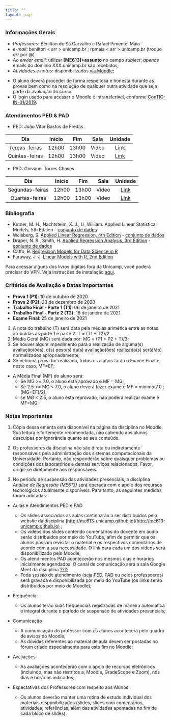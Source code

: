 ```yaml
---
title: ""
layout: page
---
```


### Informações Gerais

- *Professores*: Benilton de Sá Carvalho e Rafael Pimentel Maia
- *e-mail*: benilton < arr > unicamp.br ; rpmaia < arr > unicamp.br (troque _arr_ por @)
- *Ao enviar email*: utilizar **[ME613]+assunto** no campo *subject*; *apenas* emails do domínio XXX.unicamp.br são recebidos;
- *Atividades e notas*: disponibilizados [via Moodle](https://moodle.ggte.unicamp.br/course/view.php?id=7544);
<!---
- *Abono de faltas*: consulte o [regimento](http://www.dac.unicamp.br/portal/grad/regimento/capitulo_v/secao_x/).
-->
- O aluno deverá proceder de forma respeitosa e honesta durante as provas bem como na resolução de qualquer outra atividade que seja parte da avaliação do curso.
- O login usado para acessar o Moodle é intransferível, conforme [ConTIC-IN-01/2019](https://www.citic.unicamp.br/sites/default/files/normas/ConTIC-IN-01%202019%20-%20normas_uso_TIC.pdf).

### Atendimentos PED & PAD

- PED: João Vitor Bastos de Freitas

|      Dia      | Início |  Fim  | Sala | Unidade |
|:-------------:|:------:|:-----:|:----:|:-------:|
| Terças-feiras | 12h00  | 13h00 | Vídeo  |  [Link](https://meet.google.com/qqq-bavq-mbk)  |
| Quintas-feiras| 12h00  | 13h00 | Vídeo  |  [Link](https://meet.google.com/qqq-bavq-mbk)  |


- PAD: Giovanni Torres Chaves

|      Dia      | Início |  Fim  | Sala | Unidade |
|:-------------:|:------:|:-----:|:----:|:-------:|
| Segundas-feiras | 12h00  | 13h00 | Vídeo  |  [Link](https://meet.google.com/qqq-bavq-mbk)  |
| Quartas-feiras| 12h00  | 13h00 | Vídeo  |  [Link](https://meet.google.com/qqq-bavq-mbk)  |


### Bibliografia

* Kutner, M. H., Nachtsteim, X. J., Li, William. Applied Linear Statistical Models, 5th Edition - [conjunto de dados](http://www.stat.ufl.edu/~rrandles/sta4210/Rclassnotes/data/textdatasets/index.html)
* Weisberg, S. [Applied Linear Regression, 4th Edition](http://unicampbr.summon.serialssolutions.com/2.0.0/link/0/eLvHCXMwrV1NSwMxEB1EDyoFv22tSs5Ca5JdN9mTWLX0oljwXqZJCh5cy3YF_fdmku0KhXryGCZfhCQzTN57AUhkn_dW7oQURSaFUUamqDBVM41CckyN0M5wNOFP23w8Vs8jUs0Z_PWASqSJ9_m1_TAPAWXZjwyAW1sHtaTYJolf7l0ZHdW7QfKbdeH0DMjDl0F-M-vM166Fn5Zl3VCOIiIyOJrh3n_MaR-2HFEYDmDDFYew-9Qosy6O4CpcA4ySYm7B3gr2UvoTHRCy3wwLyyj6jOLNx3A5fHy9H_XiNCbzKEwxWY6TnEALCSBfVIFIZ9vAfCiHWjlhUU0pm6YxkQptluezG8wV78Dpmt460F2xVF9VYz1b264LOz66qGEu57BZlZ_uArbrtZqWP8hqnhA) - [conjunto de dados](http://users.stat.umn.edu/~sandy/alr4ed/)
* Draper, N. R., Smith, H. [Applied Regression Analysis, 3rd Edition](http://onlinelibrary.wiley.com/book/10.1002/9781118625590) - [conjunto de dados](http://rpackages.ianhowson.com/cran/aprean3/)
* Caffo, B. [Regression Models for Data Science in R](https://leanpub.com/regmods)
* Faraway, J. J. [Linear Models with R, 2nd Edition](http://www.maths.bath.ac.uk/~jjf23/LMR/)

Para acessar alguns dos livros digitais fora da Unicamp, você poderá precisar do VPN. Veja instruções de instalação [aqui](http://www.ccuec.unicamp.br/ccuec/acesso_remoto_vpn).


### Critérios de Avaliação e Datas Importantes

- **Prova 1 (P1)**: 10 de outubro  de 2020
- **Prova 2 (P2)**: 23 de dezembro de 2020
- **Trabalho Final - Parte 1 (T1)**: 06 de janeiro de 2021
- **Trabalho Final - Parte 2 (T2)**: 18 de janeiro de 2021
- **Exame Final**: 25 de janeiro de 2021

1. A nota do trabalho (T) será data pela médias arimética entre as notas atribuídas as parte 1 e parte 2: T = (T1 + T2)/2
2. Média Geral (MG) será dada por: MG = (P1 + P2 + T)/3;
3. Se houver algum impedimento para a realização de alguma(s) avaliação(ões), o(s) peso(s) da(s) avaliação(ões) realizada(s) ser(á/ão) normalizados apropriadamente;
4. Se nehuma prova for realizada, todos os alunos farão o Exame Final e, neste caso, MF=EF;

* A Média Final (MF) do aluno será:
  - Se MG >= 7.0, o aluno está aprovado e MF = MG;
  - Se 2.5 <= MG < 7.0, o aluno deverá fazer exame e MF = mínimo(7.0 ; (MG+EF)/2);
  - se MG < 2.5, o aluno está reprovado, não poderá realizar exame e MF=MG;

### Notas Importantes

1. Cópia dessa ementa está disponível na página da disciplina no Moodle. Sua leitura é fortemente recomendada, não cabendo aos alunos desculpas por ignorância quanto ao seu conteúdo.

2. Os professores da disciplina não são direta ou indiretamente responsáveis pela administração dos sistemas computacionais da Universidade. Portanto, não responderão sobre quaisquer problemas ou condições dos laboratórios e demais serviços relacionados. Favor, dirigir-se diretamente aos responsáveis.

3. No período de suspensão das atividades presenciais, a disciplina *Análise de Regressão (ME613)* será operada com o apoio dos recursos tecnológicos atualmente disponíveis. Para tanto, as seguintes medidas foram adotadas:

* Aulas e Atendimentos PED e PAD
    - Os slides associados às aulas continuarão a ser distribuídos pelo website da disciplina [http://me613-unicamp.github.io](http://me613-unicamp.github.io) ;
    - Os vídeos dos slides contendo comentários do docente em áudio serão distribuídos por meio do YouTube, afim de permitir que os alunos possam revisitar o material e os respectivos comentários de acordo com a sua necessidade. O link para cada um dos vídeos será disponibilizado pelo Moodle;
    - Os atendimentos PAD acontecerão nos mesmos dias e horários inicialmente agendados. O canal de comunicação será a sala Google Meet da disciplina [???](???);
    - Toda sessão de atendimento (seja PED, PAD ou pelos professoeres) será gravada e disponibilizada por meio do YouTube (os links serão distribuídos por meio do Moodle);

* Frequência:
    - Os alunos terão suas frequências registradas de maneira automática e integral durante o período de suspensão de atividades presenciais;

* Comunicação
    - A comunicação do professor com os alunos acontecerá pelo quadro de avisos do Moodle;
    - As dúvidas referentes ao material de aula devem ser postadas no fórum criado especialmente para este fim no Moodle;

* Avaliações
     - As avaliações acontecerão com o apoio de recursos eletrônicos (incluindo, mas não restritos a, Moodle, GradeScope e Zoom), nos dias e horários indicados;

* Expectativas dos Professores com respeito aos Alunos :
     - Os alunos deverão manter uma rotina de estudo individual dos materiais disponibilizados (slides, slides com comentários, atividades, referências, além das atividades apontadas no fim de cada bloco de slides).

